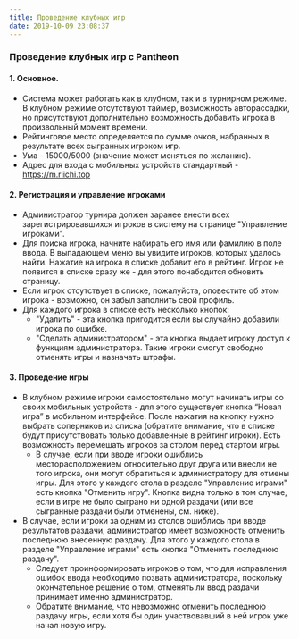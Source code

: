 ```yaml
---
title: Проведение клубных игр
date: 2019-10-09 23:08:37
---
```


### Проведение клубных игр с Pantheon

#### 1. Основное.
- Система может работать как в клубном, так и в турнирном режиме. В клубном режиме отсутствуют таймер, возможность авторассадки, но присутствуют дополнительно возможность добавить игрока в произвольный момент времени.
- Рейтинговое место определяется по сумме очков, набранных в результате всех сыгранных игроком игр.
- Ума - 15000/5000 (значение может меняться по желанию).
- Адрес для входа с мобильных устройств стандартный - https://m.riichi.top 

#### 2. Регистрация и управление игроками
- Администратор турнира должен заранее внести всех зарегистрировавшихся игроков в систему на странице "Управление игроками".
- Для поиска игрока, начните набирать его имя или фамилию в поле ввода. В выпадающем меню вы увидите игроков, которых удалось найти. Нажатие на игрока в списке добавит его в рейтинг. Игрок не появится в списке сразу же - для этого понабодится обновить страницу.
- Если игрок отсутствует в списке, пожалуйста, оповестите об этом игрока - возможно, он забыл заполнить свой профиль.
- Для каждого игрока в списке есть несколько кнопок:
  - "Удалить" - эта кнопка пригодится если вы случайно добавили игрока по ошибке.
  - "Сделать администратором" - эта кнопка выдает игроку доступ к функциям администратора. Такие игроки смогут свободно отменять игры и назначать штрафы.

#### 3. Проведение игры
- В клубном режиме игроки самостоятельно могут начинать игры со своих мобильных устройств - для этого существует кнопка “Новая игра” в мобильном интерфейсе. После нажатия на кнопку нужно выбрать соперников из списка (обратите внимание, что в списке будут присутствовать только добавленные в рейтинг игроки). Есть возможность перемешать игроков за столом перед стартом игры.
    - В случае, если при вводе игроки ошиблись месторасположением относительно друг друга или внесли не того игрока, они могут обратиться к администратору для отмены игры. Для этого у каждого стола в разделе "Управление играми" есть кнопка "Отменить игру". Кнопка видна только в том случае, если в игре не было сыграно ни одной раздачи (или все сыгранные раздачи были отменены, см. ниже).
- В случае, если игроки за одним из столов ошиблись при вводе результатов раздачи, администратор имеет возможность отменить последнюю внесенную раздачу. Для этого у каждого стола в разделе "Управление играми" есть кнопка "Отменить последнюю раздачу".
    - Следует проинформировать игроков о том, что для исправления ошибок ввода необходимо позвать администратора, поскольку окончательное решение о том, отменять ли ввод раздачи принимает именно администратор.
    - Обратите внимание, что невозможно отменить последнюю раздачу игры, если хотя бы один участвовавший в ней игрок уже начал новую игру. 

